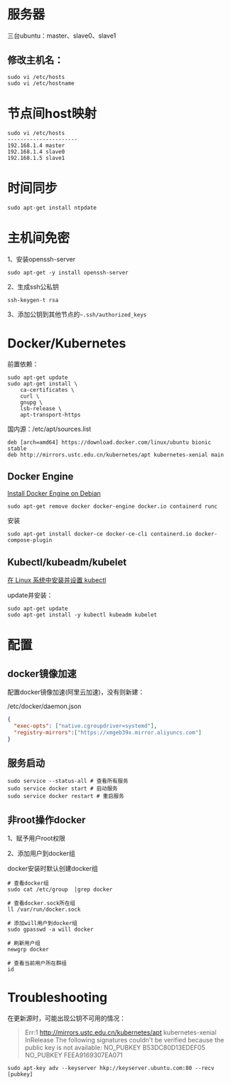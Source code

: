 # 服务器

三台ubuntu：master、slave0、slave1

## 修改主机名：

```shell
sudo vi /etc/hosts
sudo vi /etc/hostname
```

# 节点间host映射

```shell
sudo vi /etc/hosts
----------------------
192.168.1.4 master
192.168.1.4 slave0
192.168.1.5 slave1
```

# 时间同步

```shell
sudo apt-get install ntpdate
```

# 主机间免密

1、安装openssh-server

```shell
sudo apt-get -y install openssh-server
```

2、生成ssh公私钥

```shell
ssh-keygen-t rsa
```

3、添加公钥到其他节点的`~.ssh/authorized_keys`

# Docker/Kubernetes

前置依赖：

```shell
sudo apt-get update
sudo apt-get install \
    ca-certificates \
    curl \
    gnupg \
    lsb-release \
    apt-transport-https
```

国内源：/etc/apt/sources.list

```shell
deb [arch=amd64] https://download.docker.com/linux/ubuntu bionic stable
deb http://mirrors.ustc.edu.cn/kubernetes/apt kubernetes-xenial main
```

## Docker Engine

[Install Docker Engine on Debian](https://docs.docker.com/engine/install/debian/)

```shell
sudo apt-get remove docker docker-engine docker.io containerd runc
```

安装

```shell
sudo apt-get install docker-ce docker-ce-cli containerd.io docker-compose-plugin
```

## Kubectl/kubeadm/kubelet

[在 Linux 系统中安装并设置 kubectl](https://kubernetes.io/zh-cn/docs/tasks/tools/install-kubectl-linux/)

update并安装：

```shell
sudo apt-get update
sudo apt-get install -y kubectl kubeadm kubelet
```

# 配置

## docker镜像加速

配置docker镜像加速(阿里云加速)，没有则新建：

/etc/docker/daemon.json

```json
{
  "exec-opts": ["native.cgroupdriver=systemd"],
  "registry-mirrors":["https://xmgeb39x.mirror.aliyuncs.com"]
}
```

## 服务启动

```shell
sudo service --status-all # 查看所有服务
sudo service docker start # 启动服务
sudo service docker restart # 重启服务
```

## 非root操作docker

1、赋予用户root权限

2、添加用户到docker组

docker安装时默认创建docker组

```shell
# 查看docker组
sudo cat /etc/group  |grep docker 

# 查看docker.sock所在组
ll /var/run/docker.sock 

# 添加will用户到docker组
sudo gpasswd -a will docker  

# 刷新用户组
newgrp docker

# 查看当前用户所在群组
id
```

# Troubleshooting

在更新源时，可能出现公钥不可用的情况：

> Err:1 http://mirrors.ustc.edu.cn/kubernetes/apt kubernetes-xenial InRelease
>   The following signatures couldn't be verified because the public key is not available: NO_PUBKEY B53DC80D13EDEF05 NO_PUBKEY FEEA9169307EA071

```shell
sudo apt-key adv --keyserver hkp://keyserver.ubuntu.com:80 --recv [pubkey]
```

